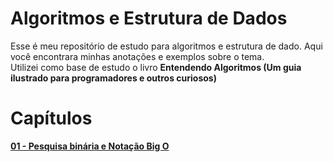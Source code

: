 # Algoritmos e Estrutura de Dados
Esse é meu repositório de estudo para algoritmos e estrutura de dado. Aqui você encontrara minhas anotações e exemplos sobre o tema.</br>
Utilizei como base de estudo o livro **Entendendo Algoritmos (Um guia ilustrado para programadores e outros curiosos)**

# Capítulos
**[01 - Pesquisa binária e Notação Big O](/notebooks/Capitulo%2001%20-%20Pesquisa%20Bin%C3%A1ria%20e%20Nota%C3%A7%C3%A3o%20Big%20O.ipynb)**


